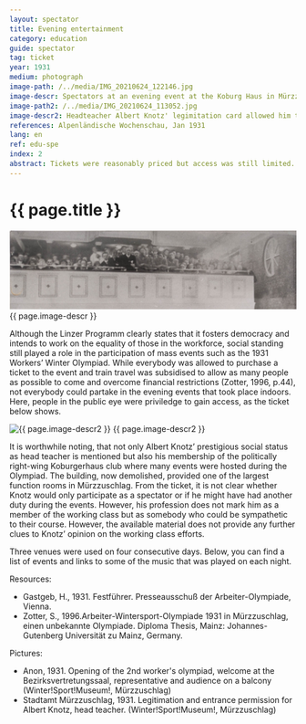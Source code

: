 ```yaml
---
layout: spectator
title: Evening entertainment
category: education
guide: spectator
tag: ticket
year: 1931
medium: photograph
image-path: /../media/IMG_20210624_122146.jpg
image-descr: Spectators at an evening event at the Koburg Haus in Mürzzuschlag
image-path2: /../media/IMG_20210624_113052.jpg
image-descr2: Headteacher Albert Knotz' legimitation card allowed him to enter the Koburghaus and the events there at any time, free of charge.
references: Alpenländische Wochenschau, Jan 1931
lang: en
ref: edu-spe
index: 2
abstract: Tickets were reasonably priced but access was still limited. Those with connections or of higher social standing could enjoy more sophisticated evening entertainment than the masses.
---
```

<body>
    <div class="infotext">
        <h1  id="title">{{ page.title }}</h1>
        <div class="grid-item" id="exhibit-image"><img src="../media/IMG_20210624_122146.jpg" class="img-fluid" alt="{{ page.image-descr }}"> {{ page.image-descr }} </div>
        <p>Although the Linzer Programm clearly states that it fosters democracy and intends to work on the equality of those in the workforce, social standing still played a role in the participation of mass events such as the 1931 Workers’ Winter Olympiad. While everybody was allowed to purchase a ticket to the event and train travel was subsidised to allow as many people as possible to come and overcome financial restrictions (Zotter, 1996, p.44), not everybody could partake in the evening events that took place indoors. Here, people in the public eye were priviledge to gain access, as the ticket below shows.</p>
        <div class="grid-item" id="exhibit-image"><img src="../media/IMG_20210624_113052.jpg" class="img-fluid" alt="{{ page.image-descr2 }}"> {{ page.image-descr2 }}</div>
        <p>It is worthwhile noting, that not only Albert Knotz’ prestigious social status as head teacher is mentioned but also his membership of the politically right-wing Koburgerhaus club where many events were hosted during the Olympiad. The building, now demolished, provided one of the largest function rooms in Mürzzuschlag. From the ticket, it is not clear whether Knotz would only participate as a spectator or if he might have had another duty during the events. However, his profession does not mark him as a member of the working class but as somebody who could be sympathetic to their course. However, the available material does not provide any further clues to Knotz’ opinion on the working class efforts.</p>
        <p>Three venues were used on four consecutive days. Below, you can find a list of events and links to some of the music that was played on each night.</p>
        <div class="resources">
            <div class="resource-title">Resources:</div>
                <ul>
                    <li>Gastgeb, H., 1931. <span id="source">Festführer</span>. Presseausschuß der Arbeiter-Olympiade, Vienna.</li>
                    <li>Zotter, S., 1996.<span id="source">Arbeiter-Wintersport-Olympiade 1931 in Mürzzuschlag, einen unbekannte Olympiade</span>. Diploma Thesis, Mainz: Johannes-Gutenberg Universität zu Mainz, Germany.</li>
                </ul>
        </div>
        <div class="resources">
            <div class="resource-title">Pictures:</div>
                <ul>
                    <li>Anon, 1931. Opening of the 2nd worker's olympiad, welcome at the Bezirksvertretungssaal, representative and audience on a balcony (Winter!Sport!Museum!, Mürzzuschlag)</li>
                    <li>Stadtamt Mürzzuschlag, 1931. Legitimation and entrance permission for Albert Knotz, head teacher. (Winter!Sport!Museum!, Mürzzuschlag)</li>
                </ul>
        </div>
    </div>
</body>